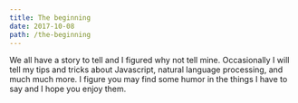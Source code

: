 ```yaml
---
title: The beginning
date: 2017-10-08
path: /the-beginning
---
```


We all have a story to tell and I figured why not tell mine.  Occasionally I will tell my tips and tricks about Javascript, natural language processing, and much much more.  I figure you may find some humor in the things I have to say and I hope you enjoy them.
